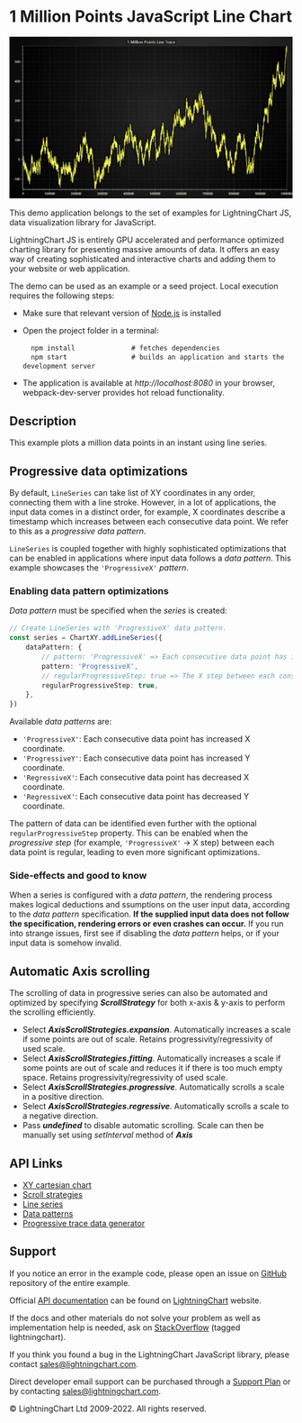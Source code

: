 # 1 Million Points JavaScript Line Chart

![1 Million Points JavaScript Line Chart](1mPointsLineTrace-darkGold.png)

This demo application belongs to the set of examples for LightningChart JS, data visualization library for JavaScript.

LightningChart JS is entirely GPU accelerated and performance optimized charting library for presenting massive amounts of data. It offers an easy way of creating sophisticated and interactive charts and adding them to your website or web application.

The demo can be used as an example or a seed project. Local execution requires the following steps:

-   Make sure that relevant version of [Node.js](https://nodejs.org/en/download/) is installed
-   Open the project folder in a terminal:

          npm install              # fetches dependencies
          npm start                # builds an application and starts the development server

-   The application is available at _http://localhost:8080_ in your browser, webpack-dev-server provides hot reload functionality.


## Description

This example plots a million data points in an instant using line series.

## Progressive data optimizations

By default, `LineSeries` can take list of XY coordinates in any order, connecting them with a line stroke.
However, in a lot of applications, the input data comes in a distinct order, for example, X coordinates describe a timestamp which increases between each consecutive data point. We refer to this as a _progressive data pattern_.

`LineSeries` is coupled together with highly sophisticated optimizations that can be enabled in applications where input data follows a _data pattern_. This example showcases the `'ProgressiveX'` _pattern_.

### Enabling data pattern optimizations

_Data pattern_ must be specified when the _series_ is created:

```typescript
// Create LineSeries with 'ProgressiveX' data pattern.
const series = ChartXY.addLineSeries({
    dataPattern: {
        // pattern: 'ProgressiveX' => Each consecutive data point has increased X coordinate.
        pattern: 'ProgressiveX',
        // regularProgressiveStep: true => The X step between each consecutive data point is regular (for example, always `1.0`).
        regularProgressiveStep: true,
    },
})
```

Available _data patterns_ are:

-   `'ProgressiveX'`: Each consecutive data point has increased X coordinate.
-   `'ProgressiveY'`: Each consecutive data point has increased Y coordinate.
-   `'RegressiveX'`: Each consecutive data point has decreased X coordinate.
-   `'RegressiveX'`: Each consecutive data point has decreased Y coordinate.

The pattern of data can be identified even further with the optional `regularProgressiveStep` property.
This can be enabled when the _progressive step_ (for example, `'ProgressiveX'` -> X step) between each data point is regular, leading to even more significant optimizations.

### Side-effects and good to know

When a series is configured with a _data pattern_, the rendering process makes logical deductions and ssumptions on the user input data, according to the _data pattern_ specification. **If the supplied input data does not follow the specification, rendering errors or even crashes can occur.** If you run into strange issues, first see if disabling the _data pattern_ helps, or if your input data is somehow invalid.

## Automatic Axis scrolling

The scrolling of data in progressive series can also be automated and optimized by specifying **_ScrollStrategy_** for both x-axis & y-axis to perform the scrolling efficiently.

-   Select **_AxisScrollStrategies.expansion_**. Automatically increases a scale if some points are out of scale. Retains progressivity/regressivity of used scale.
-   Select **_AxisScrollStrategies.fitting_**. Automatically increases a scale if some points are out of scale and reduces it if there is too much empty space. Retains progressivity/regressivity of used scale.
-   Select **_AxisScrollStrategies.progressive_**. Automatically scrolls a scale in a positive direction.
-   Select **_AxisScrollStrategies.regressive_**. Automatically scrolls a scale to a negative direction.
-   Pass **_undefined_** to disable automatic scrolling. Scale can then be manually set using _setInterval_ method of **_Axis_**


## API Links

* [XY cartesian chart]
* [Scroll strategies]
* [Line series]
* [Data patterns]
* [Progressive trace data generator]


## Support

If you notice an error in the example code, please open an issue on [GitHub][0] repository of the entire example.

Official [API documentation][1] can be found on [LightningChart][2] website.

If the docs and other materials do not solve your problem as well as implementation help is needed, ask on [StackOverflow][3] (tagged lightningchart).

If you think you found a bug in the LightningChart JavaScript library, please contact sales@lightningchart.com.

Direct developer email support can be purchased through a [Support Plan][4] or by contacting sales@lightningchart.com.

[0]: https://github.com/Arction/
[1]: https://lightningchart.com/lightningchart-js-api-documentation/
[2]: https://lightningchart.com
[3]: https://stackoverflow.com/questions/tagged/lightningchart
[4]: https://lightningchart.com/support-services/

© LightningChart Ltd 2009-2022. All rights reserved.


[XY cartesian chart]: https://lightningchart.com/js-charts/api-documentation/v7.0.1/classes/ChartXY.html
[Scroll strategies]: https://lightningchart.com/js-charts/api-documentation/v7.0.1/variables/AxisScrollStrategies.html
[Line series]: https://lightningchart.com/js-charts/api-documentation/v7.0.1/classes/LineSeries.html
[Data patterns]: https://lightningchart.com/js-charts/api-documentation/v7.0.1/interfaces/DataPattern.html
[Progressive trace data generator]: https://arction.github.io/xydata/classes/progressivetracegenerator.html

